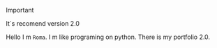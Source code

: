 > [!IMPORTANT]
> It`s recomend version 2.0

Hello I m `Roma`. I m like programing on python. There is my portfolio 2.0.
